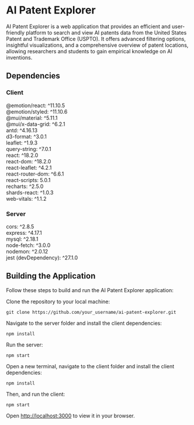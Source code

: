 # AI Patent Explorer

AI Patent Explorer is a web application that provides an efficient and user-friendly platform to search and view AI patents data from the United States Patent and Trademark Office (USPTO). It offers advanced filtering options, insightful visualizations, and a comprehensive overview of patent locations, allowing researchers and students to gain empirical knowledge on AI inventions.

## Dependencies

### Client  

@emotion/react: ^11.10.5  
@emotion/styled: ^11.10.6  
@mui/material: ^5.11.1  
@mui/x-data-grid: ^6.2.1  
antd: ^4.16.13  
d3-format: ^3.0.1  
leaflet: ^1.9.3  
query-string: ^7.0.1  
react: ^18.2.0  
react-dom: ^18.2.0  
react-leaflet: ^4.2.1  
react-router-dom: ^6.6.1  
react-scripts: 5.0.1  
recharts: ^2.5.0  
shards-react: ^1.0.3  
web-vitals: ^1.1.2  

### Server  

cors: ^2.8.5  
express: ^4.17.1  
mysql: ^2.18.1  
node-fetch: ^3.0.0  
nodemon: ^2.0.12  
jest (devDependency): ^27.1.0  

## Building the Application

Follow these steps to build and run the AI Patent Explorer application:

Clone the repository to your local machine:

`git clone https://github.com/your_username/ai-patent-explorer.git`

Navigate to the server folder and install the client dependencies:

`npm install`

Run the server:

`npm start`

Open a new terminal, navigate to the client folder and install the client dependencies:

`npm install`

Then, and run the client:

`npm start`

Open [http://localhost:3000](http://localhost:3000) to view it in your browser.
